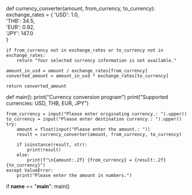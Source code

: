def currency_converter(amount, from_currency, to_currency):
    exchange_rates = {
        'USD': 1.0,  
        'THB': 34.5,  
        'EUR': 0.92,  
        'JPY': 147.0  
    }
    
    if from_currency not in exchange_rates or to_currency not in exchange_rates:
        return "Your selected currency information is not available."
    
    amount_in_usd = amount / exchange_rates[from_currency]
    converted_amount = amount_in_usd * exchange_rates[to_currency]
    
    return converted_amount

def main():
    print("Currency conversion program")
    print("Supported currencies: USD, THB, EUR, JPY")
    
    from_currency = input("Please enter originating currency.: ").upper()
    to_currency = input("Please enter destination currency.: ").upper()
    try:
        amount = float(input("Please enter the amount.: "))
        result = currency_converter(amount, from_currency, to_currency)
        
        if isinstance(result, str):
            print(result)
        else:
            print(f"\n{amount:.2f} {from_currency} = {result:.2f} {to_currency}")
    except ValueError:
        print("Please enter the amount in numbers.")

if __name__ == "__main__":
    main()
